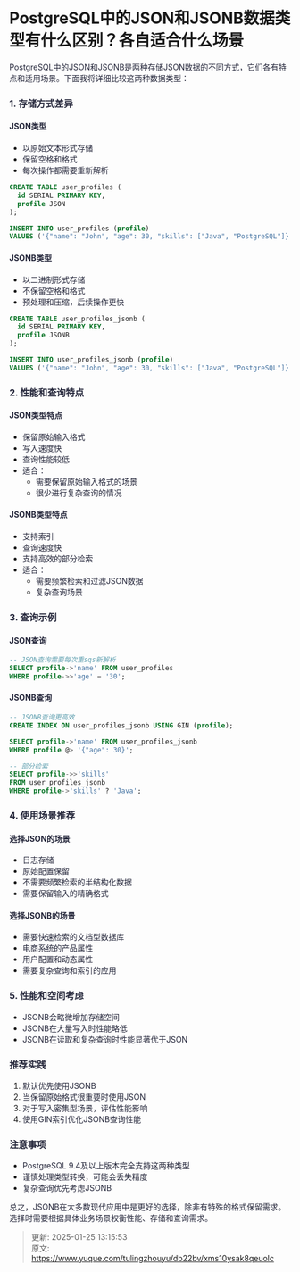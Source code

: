 # PostgreSQL中的JSON和JSONB数据类型有什么区别？各自适合什么场景

<font style="color:rgba(6, 8, 31, 0.88);">PostgreSQL中的JSON和JSONB是两种存储JSON数据的不同方式，它们各有特点和适用场景。下面我将详细比较这两种数据类型：</font>

### <font style="color:rgba(6, 8, 31, 0.88);">1. 存储方式差异</font>
#### <font style="color:rgba(6, 8, 31, 0.88);">JSON类型</font>
+ <font style="color:rgba(6, 8, 31, 0.88);">以原始文本形式存储</font>
+ <font style="color:rgba(6, 8, 31, 0.88);">保留空格和格式</font>
+ <font style="color:rgba(6, 8, 31, 0.88);">每次操作都需要重新解析</font>

```sql
CREATE TABLE user_profiles (  
  id SERIAL PRIMARY KEY,  
  profile JSON  
);  

INSERT INTO user_profiles (profile)   
VALUES ('{"name": "John", "age": 30, "skills": ["Java", "PostgreSQL"]}');
```

#### <font style="color:rgba(6, 8, 31, 0.88);">JSONB类型</font>
+ <font style="color:rgba(6, 8, 31, 0.88);">以二进制形式存储</font>
+ <font style="color:rgba(6, 8, 31, 0.88);">不保留空格和格式</font>
+ <font style="color:rgba(6, 8, 31, 0.88);">预处理和压缩，后续操作更快</font>

```sql
CREATE TABLE user_profiles_jsonb (  
  id SERIAL PRIMARY KEY,  
  profile JSONB  
);  

INSERT INTO user_profiles_jsonb (profile)   
VALUES ('{"name": "John", "age": 30, "skills": ["Java", "PostgreSQL"]}');
```

### <font style="color:rgba(6, 8, 31, 0.88);">2. 性能和查询特点</font>
#### <font style="color:rgba(6, 8, 31, 0.88);">JSON类型特点</font>
+ <font style="color:rgba(6, 8, 31, 0.88);">保留原始输入格式</font>
+ <font style="color:rgba(6, 8, 31, 0.88);">写入速度快</font>
+ <font style="color:rgba(6, 8, 31, 0.88);">查询性能较低</font>
+ <font style="color:rgba(6, 8, 31, 0.88);">适合：</font>
    - <font style="color:rgba(6, 8, 31, 0.88);">需要保留原始输入格式的场景</font>
    - <font style="color:rgba(6, 8, 31, 0.88);">很少进行复杂查询的情况</font>

#### <font style="color:rgba(6, 8, 31, 0.88);">JSONB类型特点</font>
+ <font style="color:rgba(6, 8, 31, 0.88);">支持索引</font>
+ <font style="color:rgba(6, 8, 31, 0.88);">查询速度快</font>
+ <font style="color:rgba(6, 8, 31, 0.88);">支持高效的部分检索</font>
+ <font style="color:rgba(6, 8, 31, 0.88);">适合：</font>
    - <font style="color:rgba(6, 8, 31, 0.88);">需要频繁检索和过滤JSON数据</font>
    - <font style="color:rgba(6, 8, 31, 0.88);">复杂查询场景</font>

### <font style="color:rgba(6, 8, 31, 0.88);">3. 查询示例</font>
#### <font style="color:rgba(6, 8, 31, 0.88);">JSON查询</font>
```sql
-- JSON查询需要每次重sqs新解析  
SELECT profile->'name' FROM user_profiles   
WHERE profile->>'age' = '30';
```

#### <font style="color:rgba(6, 8, 31, 0.88);">JSONB查询</font>
```sql
-- JSONB查询更高效  
CREATE INDEX ON user_profiles_jsonb USING GIN (profile);  

SELECT profile->'name' FROM user_profiles_jsonb   
WHERE profile @> '{"age": 30}';  

-- 部分检索  
SELECT profile->>'skills'   
FROM user_profiles_jsonb   
WHERE profile->'skills' ? 'Java';
```

### <font style="color:rgba(6, 8, 31, 0.88);">4. 使用场景推荐</font>
#### <font style="color:rgba(6, 8, 31, 0.88);">选择JSON的场景</font>
+ <font style="color:rgba(6, 8, 31, 0.88);">日志存储</font>
+ <font style="color:rgba(6, 8, 31, 0.88);">原始配置保留</font>
+ <font style="color:rgba(6, 8, 31, 0.88);">不需要频繁检索的半结构化数据</font>
+ <font style="color:rgba(6, 8, 31, 0.88);">需要保留输入的精确格式</font>

#### <font style="color:rgba(6, 8, 31, 0.88);">选择JSONB的场景</font>
+ <font style="color:rgba(6, 8, 31, 0.88);">需要快速检索的文档型数据库</font>
+ <font style="color:rgba(6, 8, 31, 0.88);">电商系统的产品属性</font>
+ <font style="color:rgba(6, 8, 31, 0.88);">用户配置和动态属性</font>
+ <font style="color:rgba(6, 8, 31, 0.88);">需要复杂查询和索引的应用</font>

### <font style="color:rgba(6, 8, 31, 0.88);">5. 性能和空间考虑</font>
+ <font style="color:rgba(6, 8, 31, 0.88);">JSONB会略微增加存储空间</font>
+ <font style="color:rgba(6, 8, 31, 0.88);">JSONB在大量写入时性能略低</font>
+ <font style="color:rgba(6, 8, 31, 0.88);">JSONB在读取和复杂查询时性能显著优于JSON</font>

### <font style="color:rgba(6, 8, 31, 0.88);">推荐实践</font>
1. <font style="color:rgba(6, 8, 31, 0.88);">默认优先使用JSONB</font>
2. <font style="color:rgba(6, 8, 31, 0.88);">当保留原始格式很重要时使用JSON</font>
3. <font style="color:rgba(6, 8, 31, 0.88);">对于写入密集型场景，评估性能影响</font>
4. <font style="color:rgba(6, 8, 31, 0.88);">使用GIN索引优化JSONB查询性能</font>

### <font style="color:rgba(6, 8, 31, 0.88);">注意事项</font>
+ <font style="color:rgba(6, 8, 31, 0.88);">PostgreSQL 9.4及以上版本完全支持这两种类型</font>
+ <font style="color:rgba(6, 8, 31, 0.88);">谨慎处理类型转换，可能会丢失精度</font>
+ <font style="color:rgba(6, 8, 31, 0.88);">复杂查询优先考虑JSONB</font>

<font style="color:rgba(6, 8, 31, 0.88);">总之，JSONB在大多数现代应用中是更好的选择，除非有特殊的格式保留需求。选择时需要根据具体业务场景权衡性能、存储和查询需求。</font>



> 更新: 2025-01-25 13:15:53  
> 原文: <https://www.yuque.com/tulingzhouyu/db22bv/xms10ysak8qeuolc>